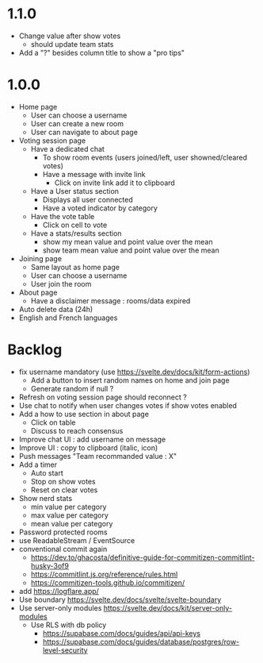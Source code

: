 # 1.1.0

- Change value after show votes
  - should update team stats
- Add a "?" besides column title to show a "pro tips"

# 1.0.0

- Home page
  - User can choose a username
  - User can create a new room
  - User can navigate to about page
- Voting session page
  - Have a dedicated chat
    - To show room events (users joined/left, user showned/cleared votes)
    - Have a message with invite link
      - Click on invite link add it to clipboard
  - Have a User status section
    - Displays all user connected
    - Have a voted indicator by category
  - Have the vote table
    - Click on cell to vote
  - Have a stats/results section
    - show my mean value and point value over the mean
    - show team mean value and point value over the mean
- Joining page
  - Same layout as home page
  - User can choose a username
  - User join the room
- About page
  - Have a disclaimer message : rooms/data expired
- Auto delete data (24h)
- English and French languages

# Backlog

- fix username mandatory (use https://svelte.dev/docs/kit/form-actions)
  - Add a button to insert random names on home and join page
  - Generate random if null ?
- Refresh on voting session page should reconnect ?
- Use chat to notify when user changes votes if show votes enabled
- Add a how to use section in about page
  - Click on table
  - Discuss to reach consensus
- Improve chat UI : add username on message
- Improve UI : copy to clipboard (italic, icon)
- Push messages "Team recommanded value : X"
- Add a timer
  - Auto start
  - Stop on show votes
  - Reset on clear votes
- Show nerd stats
  - min value per category
  - max value per category
  - mean value per category
- Password protected rooms
- use ReadableStream / EventSource
- conventional commit again
  - https://dev.to/ghacosta/definitive-guide-for-commitizen-commitlint-husky-3of9
  - https://commitlint.js.org/reference/rules.html
  - https://commitizen-tools.github.io/commitizen/
- add https://logflare.app/
- Use boundary https://svelte.dev/docs/svelte/svelte-boundary
- Use server-only modules https://svelte.dev/docs/kit/server-only-modules
  - Use RLS with db policy
    - https://supabase.com/docs/guides/api/api-keys
    - https://supabase.com/docs/guides/database/postgres/row-level-security

